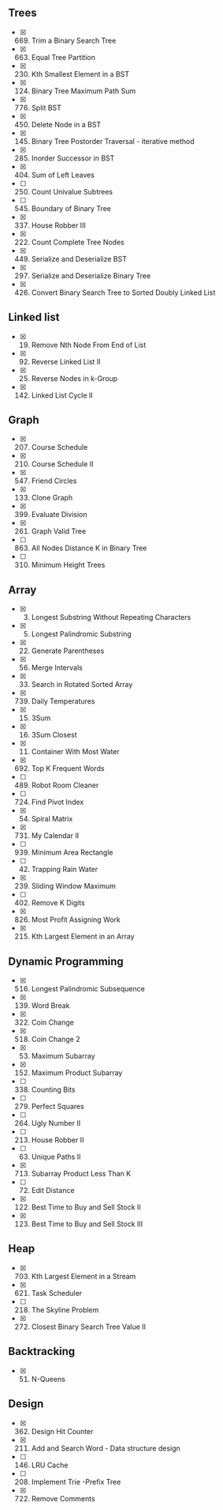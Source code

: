 ## Trees
- [x] 669. Trim a Binary Search Tree
- [x] 663. Equal Tree Partition
- [x] 230. Kth Smallest Element in a BST
- [x] 124. Binary Tree Maximum Path Sum
- [x] 776. Split BST
- [x] 450. Delete Node in a BST
- [x] 145. Binary Tree Postorder Traversal - iterative method
- [x] 285. Inorder Successor in BST
- [x] 404. Sum of Left Leaves
- [ ] 250. Count Univalue Subtrees
- [ ] 545. Boundary of Binary Tree
- [x] 337. House Robber III
- [x] 222. Count Complete Tree Nodes
- [x] 449. Serialize and Deserialize BST
- [x] 297. Serialize and Deserialize Binary Tree
- [x] 426. Convert Binary Search Tree to Sorted Doubly Linked List

## Linked list
- [x] 19. Remove Nth Node From End of List
- [x] 92. Reverse Linked List II
- [x] 25. Reverse Nodes in k-Group
- [x] 142. Linked List Cycle II

## Graph
- [x] 207. Course Schedule
- [x] 210. Course Schedule II
- [x] 547. Friend Circles
- [x] 133. Clone Graph
- [x] 399. Evaluate Division
- [x] 261. Graph Valid Tree
- [ ] 863. All Nodes Distance K in Binary Tree
- [ ] 310. Minimum Height Trees

## Array
- [x] 3. Longest Substring Without Repeating Characters
- [x] 5. Longest Palindromic Substring
- [x] 22. Generate Parentheses
- [x] 56. Merge Intervals
- [x] 33. Search in Rotated Sorted Array
- [x] 739. Daily Temperatures
- [x] 15. 3Sum
- [x] 16. 3Sum Closest
- [x] 11. Container With Most Water
- [x] 692. Top K Frequent Words
- [ ] 489. Robot Room Cleaner
- [ ] 724. Find Pivot Index
- [x] 54. Spiral Matrix
- [x] 731. My Calendar II
- [ ] 939. Minimum Area Rectangle
- [ ] 42. Trapping Rain Water
- [x] 239. Sliding Window Maximum
- [ ] 402. Remove K Digits
- [x] 826. Most Profit Assigning Work
- [x] 215. Kth Largest Element in an Array

## Dynamic Programming
- [x] 516. Longest Palindromic Subsequence
- [x] 139. Word Break
- [x] 322. Coin Change
- [x] 518. Coin Change 2
- [x] 53. Maximum Subarray
- [x] 152. Maximum Product Subarray
- [ ] 338. Counting Bits
- [ ] 279. Perfect Squares
- [ ] 264. Ugly Number II
- [ ] 213. House Robber II
- [ ] 63. Unique Paths II
- [x] 713. Subarray Product Less Than K
- [ ] 72. Edit Distance
- [x] 122. Best Time to Buy and Sell Stock II
- [x] 123. Best Time to Buy and Sell Stock III

## Heap
- [x] 703. Kth Largest Element in a Stream
- [x] 621. Task Scheduler
- [ ] 218. The Skyline Problem
- [x] 272. Closest Binary Search Tree Value II

## Backtracking
- [x] 51. N-Queens

## Design
- [x] 362. Design Hit Counter
- [x] 211. Add and Search Word - Data structure design
- [ ] 146. LRU Cache
- [ ] 208. Implement Trie -Prefix Tree
- [x] 722. Remove Comments
